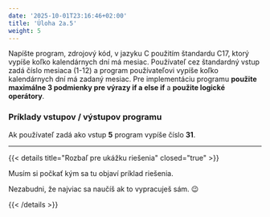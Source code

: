 ```yaml
---
date: '2025-10-01T23:16:46+02:00'
title: 'Úloha 2a.5'
weight: 5
---
```


Napíšte program, zdrojový kód, v jazyku C použitím štandardu C17, ktorý vypíše koľko kalendárnych dní má mesiac.
Používateľ cez štandardný vstup zadá číslo mesiaca (1-12) a program používateľovi vypíše koľko kalendárnych dní má
zadaný mesiac.
Pre implementáciu programu **použite maximálne 3 podmienky pre výrazy if a else if** a **použite logické operátory**.

### Príklady vstupov / výstupov programu

Ak používateľ zadá ako vstup **5** program vypíše číslo **31**.

---

{{< details title="Rozbaľ pre ukážku riešenia" closed="true" >}}

Musím si počkať kým sa tu objaví príklad riešenia.

Nezabudni, že najviac sa naučíš ak to vypracuješ sám. 😉

{{< /details >}}
